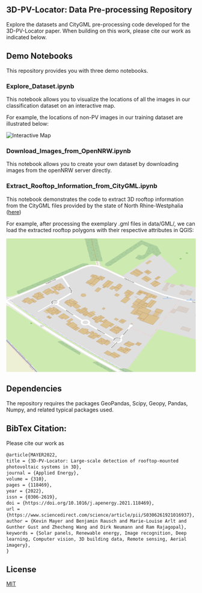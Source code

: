 ## 3D-PV-Locator: Data Pre-processing Repository

Explore the datasets and CityGML pre-processing code developed for the 3D-PV-Locator paper. When building on this work, please cite our work as indicated below.

## Demo Notebooks

This repository provides you with three demo notebooks.

### Explore_Dataset.ipynb

This notebook allows you to visualize the locations of all the images in our classification dataset on an interactive map. 

For example, the locations of non-PV images in our training dataset are illustrated below:

![Interactive Map](https://github.com/kdmayer/CityGML-Preprocessing-Demo/blob/main/assets/pv_locations.png?raw=true)

### Download_Images_from_OpenNRW.ipynb

This notebook allows you to create your own dataset by downloading images from the openNRW server directly.

### Extract_Rooftop_Information_from_CityGML.ipynb

This notebook demonstrates the code to extract 3D rooftop information from the CityGML files provided by the state of North Rhine-Westphalia ([here](https://www.bezreg-koeln.nrw.de/brk_internet/geobasis/3d_gebaeudemodelle/index.html))

For example, after processing the exemplary .gml files in data/GML/, we can load the extracted rooftop polygons with their respective attributes in QGIS:

![Processed CityGML Output](https://github.com/kdmayer/CityGML-Preprocessing-Demo/blob/main/assets/processed_citygml.png?raw=true)

## Dependencies

The repository requires the packages GeoPandas, Scipy, Geopy, Pandas, Numpy, and related typical packages used.

## BibTex Citation:

Please cite our work as

    @article{MAYER2022,
    title = {3D-PV-Locator: Large-scale detection of rooftop-mounted photovoltaic systems in 3D},
    journal = {Applied Energy},
    volume = {310},
    pages = {118469},
    year = {2022},
    issn = {0306-2619},
    doi = {https://doi.org/10.1016/j.apenergy.2021.118469},
    url = {https://www.sciencedirect.com/science/article/pii/S0306261921016937},
    author = {Kevin Mayer and Benjamin Rausch and Marie-Louise Arlt and Gunther Gust and Zhecheng Wang and Dirk Neumann and Ram Rajagopal},
    keywords = {Solar panels, Renewable energy, Image recognition, Deep learning, Computer vision, 3D building data, Remote sensing, Aerial imagery},
    }

## License
[MIT](https://choosealicense.com/licenses/mit/)